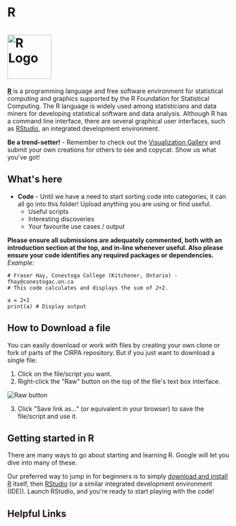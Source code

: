 R<br>		
<img src="https://www.r-project.org/Rlogo.png" alt="R Logo" title="Multi-coloured scatterplot in STATA" width="100"/>
=======

[**R**](https://www.r-project.org/) is a programming language and free software environment for statistical computing and graphics supported by the R Foundation for Statistical Computing. The R language is widely used among statisticians and data miners for developing statistical software and data analysis. Although R has a command line interface, there are several graphical user interfaces, such as [RStudio](https://www.rstudio.com/), an integrated development environment. 

**Be a trend-setter!** - Remember to check out the [Visualization Gallery](https://github.com/Sopwith/IR/tree/master/Visualization%20Gallery) and submit your own creations for others to see and copycat. Show us what you've got!

## What's here
* **Code** - Until we have a need to start sorting code into categories, it can all go into this folder! Upload anything you are using or find useful.
  * Useful scripts
  * Interesting discoveries
  * Your favourite use cases / output

**Please ensure all submissions are adequately commented, both with an introduction section at the top, and in-line whenever useful. Also please ensure your code identifies any required packages or dependencies.**<br>
*Example:*
```
# Fraser Hay, Conestoga College (Kitchener, Ontario) - fhay@conestogac.on.ca
# This code calculates and displays the sum of 2+2.

a = 2+2
print(a) # Display output
```
## How to Download a file
You can easily download or work with files by creating your own clone or fork of parts of the CIRPA repository. But if you just want to download a single file:
1. Click on the file/script you want.
2. Right-click the "Raw" button on the top of the file's text box interface.

![Raw button](https://www.dropbox.com/s/fyt1qz0qeqjn0vf/GitHub-RawButton.png?raw=1)

3. Click "Save link as..." (or equivalent in your browser) to save the file/script and use it.

## Getting started in R
There are many ways to go about starting and learning R. Google will let you dive into many of these. 

Our preferred way to jump in for beginners is to simply [download and install R](http://cran.utstat.utoronto.ca/) itself, then [RStudio](https://www.rstudio.com/products/rstudio/download/#download) (or a similar integrated development environment (IDE)). Launch RStudio, and you're ready to start playing with the code!

## Helpful Links
